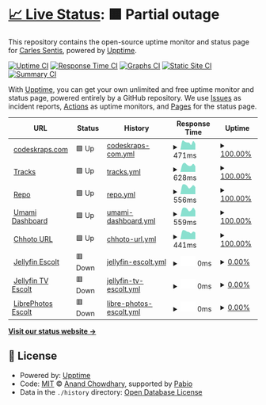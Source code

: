 # [📈 Live Status](https://status.codeskraps.com): <!--live status--> **🟧 Partial outage**

This repository contains the open-source uptime monitor and status page for [Carles Sentis](http://codeskraps.com), powered by [Upptime](https://github.com/upptime/upptime).

[![Uptime CI](https://github.com/codeskraps/upptime_codeskraps_status/workflows/Uptime%20CI/badge.svg)](https://github.com/codeskraps/upptime_codeskraps_status/actions?query=workflow%3A%22Uptime+CI%22)
[![Response Time CI](https://github.com/codeskraps/upptime_codeskraps_status/workflows/Response%20Time%20CI/badge.svg)](https://github.com/codeskraps/upptime_codeskraps_status/actions?query=workflow%3A%22Response+Time+CI%22)
[![Graphs CI](https://github.com/codeskraps/upptime_codeskraps_status/workflows/Graphs%20CI/badge.svg)](https://github.com/codeskraps/upptime_codeskraps_status/actions?query=workflow%3A%22Graphs+CI%22)
[![Static Site CI](https://github.com/codeskraps/upptime_codeskraps_status/workflows/Static%20Site%20CI/badge.svg)](https://github.com/codeskraps/upptime_codeskraps_status/actions?query=workflow%3A%22Static+Site+CI%22)
[![Summary CI](https://github.com/codeskraps/upptime_codeskraps_status/workflows/Summary%20CI/badge.svg)](https://github.com/codeskraps/upptime_codeskraps_status/actions?query=workflow%3A%22Summary+CI%22)

With [Upptime](https://upptime.js.org), you can get your own unlimited and free uptime monitor and status page, powered entirely by a GitHub repository. We use [Issues](https://github.com/codeskraps/upptime_codeskraps_status/issues) as incident reports, [Actions](https://github.com/codeskraps/upptime_codeskraps_status/actions) as uptime monitors, and [Pages](https://status.codeskraps.com) for the status page.

<!--start: status pages-->
<!-- This summary is generated by Upptime (https://github.com/upptime/upptime) -->
<!-- Do not edit this manually, your changes will be overwritten -->
<!-- prettier-ignore -->
| URL | Status | History | Response Time | Uptime |
| --- | ------ | ------- | ------------- | ------ |
| <img alt="" src="https://icons.duckduckgo.com/ip3/codeskraps.com.ico" height="13"> [codeskraps.com](https://codeskraps.com) | 🟩 Up | [codeskraps-com.yml](https://github.com/codeskraps/upptime_codeskraps_status/commits/HEAD/history/codeskraps-com.yml) | <details><summary><img alt="Response time graph" src="./graphs/codeskraps-com/response-time-week.png" height="20"> 471ms</summary><br><a href="https://status.codeskraps.com/history/codeskraps-com"><img alt="Response time 468" src="https://img.shields.io/endpoint?url=https%3A%2F%2Fraw.githubusercontent.com%2Fcodeskraps%2Fupptime_codeskraps_status%2FHEAD%2Fapi%2Fcodeskraps-com%2Fresponse-time.json"></a><br><a href="https://status.codeskraps.com/history/codeskraps-com"><img alt="24-hour response time 461" src="https://img.shields.io/endpoint?url=https%3A%2F%2Fraw.githubusercontent.com%2Fcodeskraps%2Fupptime_codeskraps_status%2FHEAD%2Fapi%2Fcodeskraps-com%2Fresponse-time-day.json"></a><br><a href="https://status.codeskraps.com/history/codeskraps-com"><img alt="7-day response time 471" src="https://img.shields.io/endpoint?url=https%3A%2F%2Fraw.githubusercontent.com%2Fcodeskraps%2Fupptime_codeskraps_status%2FHEAD%2Fapi%2Fcodeskraps-com%2Fresponse-time-week.json"></a><br><a href="https://status.codeskraps.com/history/codeskraps-com"><img alt="30-day response time 487" src="https://img.shields.io/endpoint?url=https%3A%2F%2Fraw.githubusercontent.com%2Fcodeskraps%2Fupptime_codeskraps_status%2FHEAD%2Fapi%2Fcodeskraps-com%2Fresponse-time-month.json"></a><br><a href="https://status.codeskraps.com/history/codeskraps-com"><img alt="1-year response time 468" src="https://img.shields.io/endpoint?url=https%3A%2F%2Fraw.githubusercontent.com%2Fcodeskraps%2Fupptime_codeskraps_status%2FHEAD%2Fapi%2Fcodeskraps-com%2Fresponse-time-year.json"></a></details> | <details><summary><a href="https://status.codeskraps.com/history/codeskraps-com">100.00%</a></summary><a href="https://status.codeskraps.com/history/codeskraps-com"><img alt="All-time uptime 100.00%" src="https://img.shields.io/endpoint?url=https%3A%2F%2Fraw.githubusercontent.com%2Fcodeskraps%2Fupptime_codeskraps_status%2FHEAD%2Fapi%2Fcodeskraps-com%2Fuptime.json"></a><br><a href="https://status.codeskraps.com/history/codeskraps-com"><img alt="24-hour uptime 100.00%" src="https://img.shields.io/endpoint?url=https%3A%2F%2Fraw.githubusercontent.com%2Fcodeskraps%2Fupptime_codeskraps_status%2FHEAD%2Fapi%2Fcodeskraps-com%2Fuptime-day.json"></a><br><a href="https://status.codeskraps.com/history/codeskraps-com"><img alt="7-day uptime 100.00%" src="https://img.shields.io/endpoint?url=https%3A%2F%2Fraw.githubusercontent.com%2Fcodeskraps%2Fupptime_codeskraps_status%2FHEAD%2Fapi%2Fcodeskraps-com%2Fuptime-week.json"></a><br><a href="https://status.codeskraps.com/history/codeskraps-com"><img alt="30-day uptime 100.00%" src="https://img.shields.io/endpoint?url=https%3A%2F%2Fraw.githubusercontent.com%2Fcodeskraps%2Fupptime_codeskraps_status%2FHEAD%2Fapi%2Fcodeskraps-com%2Fuptime-month.json"></a><br><a href="https://status.codeskraps.com/history/codeskraps-com"><img alt="1-year uptime 100.00%" src="https://img.shields.io/endpoint?url=https%3A%2F%2Fraw.githubusercontent.com%2Fcodeskraps%2Fupptime_codeskraps_status%2FHEAD%2Fapi%2Fcodeskraps-com%2Fuptime-year.json"></a></details>
| <img alt="" src="https://icons.duckduckgo.com/ip3/tracks.codeskraps.com.ico" height="13"> [Tracks](https://tracks.codeskraps.com) | 🟩 Up | [tracks.yml](https://github.com/codeskraps/upptime_codeskraps_status/commits/HEAD/history/tracks.yml) | <details><summary><img alt="Response time graph" src="./graphs/tracks/response-time-week.png" height="20"> 628ms</summary><br><a href="https://status.codeskraps.com/history/tracks"><img alt="Response time 594" src="https://img.shields.io/endpoint?url=https%3A%2F%2Fraw.githubusercontent.com%2Fcodeskraps%2Fupptime_codeskraps_status%2FHEAD%2Fapi%2Ftracks%2Fresponse-time.json"></a><br><a href="https://status.codeskraps.com/history/tracks"><img alt="24-hour response time 669" src="https://img.shields.io/endpoint?url=https%3A%2F%2Fraw.githubusercontent.com%2Fcodeskraps%2Fupptime_codeskraps_status%2FHEAD%2Fapi%2Ftracks%2Fresponse-time-day.json"></a><br><a href="https://status.codeskraps.com/history/tracks"><img alt="7-day response time 628" src="https://img.shields.io/endpoint?url=https%3A%2F%2Fraw.githubusercontent.com%2Fcodeskraps%2Fupptime_codeskraps_status%2FHEAD%2Fapi%2Ftracks%2Fresponse-time-week.json"></a><br><a href="https://status.codeskraps.com/history/tracks"><img alt="30-day response time 617" src="https://img.shields.io/endpoint?url=https%3A%2F%2Fraw.githubusercontent.com%2Fcodeskraps%2Fupptime_codeskraps_status%2FHEAD%2Fapi%2Ftracks%2Fresponse-time-month.json"></a><br><a href="https://status.codeskraps.com/history/tracks"><img alt="1-year response time 594" src="https://img.shields.io/endpoint?url=https%3A%2F%2Fraw.githubusercontent.com%2Fcodeskraps%2Fupptime_codeskraps_status%2FHEAD%2Fapi%2Ftracks%2Fresponse-time-year.json"></a></details> | <details><summary><a href="https://status.codeskraps.com/history/tracks">100.00%</a></summary><a href="https://status.codeskraps.com/history/tracks"><img alt="All-time uptime 97.68%" src="https://img.shields.io/endpoint?url=https%3A%2F%2Fraw.githubusercontent.com%2Fcodeskraps%2Fupptime_codeskraps_status%2FHEAD%2Fapi%2Ftracks%2Fuptime.json"></a><br><a href="https://status.codeskraps.com/history/tracks"><img alt="24-hour uptime 100.00%" src="https://img.shields.io/endpoint?url=https%3A%2F%2Fraw.githubusercontent.com%2Fcodeskraps%2Fupptime_codeskraps_status%2FHEAD%2Fapi%2Ftracks%2Fuptime-day.json"></a><br><a href="https://status.codeskraps.com/history/tracks"><img alt="7-day uptime 100.00%" src="https://img.shields.io/endpoint?url=https%3A%2F%2Fraw.githubusercontent.com%2Fcodeskraps%2Fupptime_codeskraps_status%2FHEAD%2Fapi%2Ftracks%2Fuptime-week.json"></a><br><a href="https://status.codeskraps.com/history/tracks"><img alt="30-day uptime 100.00%" src="https://img.shields.io/endpoint?url=https%3A%2F%2Fraw.githubusercontent.com%2Fcodeskraps%2Fupptime_codeskraps_status%2FHEAD%2Fapi%2Ftracks%2Fuptime-month.json"></a><br><a href="https://status.codeskraps.com/history/tracks"><img alt="1-year uptime 97.68%" src="https://img.shields.io/endpoint?url=https%3A%2F%2Fraw.githubusercontent.com%2Fcodeskraps%2Fupptime_codeskraps_status%2FHEAD%2Fapi%2Ftracks%2Fuptime-year.json"></a></details>
| <img alt="" src="https://icons.duckduckgo.com/ip3/repo.codeskraps.com.ico" height="13"> [Repo](https://repo.codeskraps.com/codeskraps) | 🟩 Up | [repo.yml](https://github.com/codeskraps/upptime_codeskraps_status/commits/HEAD/history/repo.yml) | <details><summary><img alt="Response time graph" src="./graphs/repo/response-time-week.png" height="20"> 556ms</summary><br><a href="https://status.codeskraps.com/history/repo"><img alt="Response time 571" src="https://img.shields.io/endpoint?url=https%3A%2F%2Fraw.githubusercontent.com%2Fcodeskraps%2Fupptime_codeskraps_status%2FHEAD%2Fapi%2Frepo%2Fresponse-time.json"></a><br><a href="https://status.codeskraps.com/history/repo"><img alt="24-hour response time 624" src="https://img.shields.io/endpoint?url=https%3A%2F%2Fraw.githubusercontent.com%2Fcodeskraps%2Fupptime_codeskraps_status%2FHEAD%2Fapi%2Frepo%2Fresponse-time-day.json"></a><br><a href="https://status.codeskraps.com/history/repo"><img alt="7-day response time 556" src="https://img.shields.io/endpoint?url=https%3A%2F%2Fraw.githubusercontent.com%2Fcodeskraps%2Fupptime_codeskraps_status%2FHEAD%2Fapi%2Frepo%2Fresponse-time-week.json"></a><br><a href="https://status.codeskraps.com/history/repo"><img alt="30-day response time 580" src="https://img.shields.io/endpoint?url=https%3A%2F%2Fraw.githubusercontent.com%2Fcodeskraps%2Fupptime_codeskraps_status%2FHEAD%2Fapi%2Frepo%2Fresponse-time-month.json"></a><br><a href="https://status.codeskraps.com/history/repo"><img alt="1-year response time 571" src="https://img.shields.io/endpoint?url=https%3A%2F%2Fraw.githubusercontent.com%2Fcodeskraps%2Fupptime_codeskraps_status%2FHEAD%2Fapi%2Frepo%2Fresponse-time-year.json"></a></details> | <details><summary><a href="https://status.codeskraps.com/history/repo">100.00%</a></summary><a href="https://status.codeskraps.com/history/repo"><img alt="All-time uptime 100.00%" src="https://img.shields.io/endpoint?url=https%3A%2F%2Fraw.githubusercontent.com%2Fcodeskraps%2Fupptime_codeskraps_status%2FHEAD%2Fapi%2Frepo%2Fuptime.json"></a><br><a href="https://status.codeskraps.com/history/repo"><img alt="24-hour uptime 100.00%" src="https://img.shields.io/endpoint?url=https%3A%2F%2Fraw.githubusercontent.com%2Fcodeskraps%2Fupptime_codeskraps_status%2FHEAD%2Fapi%2Frepo%2Fuptime-day.json"></a><br><a href="https://status.codeskraps.com/history/repo"><img alt="7-day uptime 100.00%" src="https://img.shields.io/endpoint?url=https%3A%2F%2Fraw.githubusercontent.com%2Fcodeskraps%2Fupptime_codeskraps_status%2FHEAD%2Fapi%2Frepo%2Fuptime-week.json"></a><br><a href="https://status.codeskraps.com/history/repo"><img alt="30-day uptime 100.00%" src="https://img.shields.io/endpoint?url=https%3A%2F%2Fraw.githubusercontent.com%2Fcodeskraps%2Fupptime_codeskraps_status%2FHEAD%2Fapi%2Frepo%2Fuptime-month.json"></a><br><a href="https://status.codeskraps.com/history/repo"><img alt="1-year uptime 100.00%" src="https://img.shields.io/endpoint?url=https%3A%2F%2Fraw.githubusercontent.com%2Fcodeskraps%2Fupptime_codeskraps_status%2FHEAD%2Fapi%2Frepo%2Fuptime-year.json"></a></details>
| <img alt="" src="https://icons.duckduckgo.com/ip3/umami.codeskraps.com.ico" height="13"> [Umami Dashboard](https://umami.codeskraps.com/dashboard) | 🟩 Up | [umami-dashboard.yml](https://github.com/codeskraps/upptime_codeskraps_status/commits/HEAD/history/umami-dashboard.yml) | <details><summary><img alt="Response time graph" src="./graphs/umami-dashboard/response-time-week.png" height="20"> 559ms</summary><br><a href="https://status.codeskraps.com/history/umami-dashboard"><img alt="Response time 563" src="https://img.shields.io/endpoint?url=https%3A%2F%2Fraw.githubusercontent.com%2Fcodeskraps%2Fupptime_codeskraps_status%2FHEAD%2Fapi%2Fumami-dashboard%2Fresponse-time.json"></a><br><a href="https://status.codeskraps.com/history/umami-dashboard"><img alt="24-hour response time 553" src="https://img.shields.io/endpoint?url=https%3A%2F%2Fraw.githubusercontent.com%2Fcodeskraps%2Fupptime_codeskraps_status%2FHEAD%2Fapi%2Fumami-dashboard%2Fresponse-time-day.json"></a><br><a href="https://status.codeskraps.com/history/umami-dashboard"><img alt="7-day response time 559" src="https://img.shields.io/endpoint?url=https%3A%2F%2Fraw.githubusercontent.com%2Fcodeskraps%2Fupptime_codeskraps_status%2FHEAD%2Fapi%2Fumami-dashboard%2Fresponse-time-week.json"></a><br><a href="https://status.codeskraps.com/history/umami-dashboard"><img alt="30-day response time 576" src="https://img.shields.io/endpoint?url=https%3A%2F%2Fraw.githubusercontent.com%2Fcodeskraps%2Fupptime_codeskraps_status%2FHEAD%2Fapi%2Fumami-dashboard%2Fresponse-time-month.json"></a><br><a href="https://status.codeskraps.com/history/umami-dashboard"><img alt="1-year response time 563" src="https://img.shields.io/endpoint?url=https%3A%2F%2Fraw.githubusercontent.com%2Fcodeskraps%2Fupptime_codeskraps_status%2FHEAD%2Fapi%2Fumami-dashboard%2Fresponse-time-year.json"></a></details> | <details><summary><a href="https://status.codeskraps.com/history/umami-dashboard">100.00%</a></summary><a href="https://status.codeskraps.com/history/umami-dashboard"><img alt="All-time uptime 98.33%" src="https://img.shields.io/endpoint?url=https%3A%2F%2Fraw.githubusercontent.com%2Fcodeskraps%2Fupptime_codeskraps_status%2FHEAD%2Fapi%2Fumami-dashboard%2Fuptime.json"></a><br><a href="https://status.codeskraps.com/history/umami-dashboard"><img alt="24-hour uptime 100.00%" src="https://img.shields.io/endpoint?url=https%3A%2F%2Fraw.githubusercontent.com%2Fcodeskraps%2Fupptime_codeskraps_status%2FHEAD%2Fapi%2Fumami-dashboard%2Fuptime-day.json"></a><br><a href="https://status.codeskraps.com/history/umami-dashboard"><img alt="7-day uptime 100.00%" src="https://img.shields.io/endpoint?url=https%3A%2F%2Fraw.githubusercontent.com%2Fcodeskraps%2Fupptime_codeskraps_status%2FHEAD%2Fapi%2Fumami-dashboard%2Fuptime-week.json"></a><br><a href="https://status.codeskraps.com/history/umami-dashboard"><img alt="30-day uptime 100.00%" src="https://img.shields.io/endpoint?url=https%3A%2F%2Fraw.githubusercontent.com%2Fcodeskraps%2Fupptime_codeskraps_status%2FHEAD%2Fapi%2Fumami-dashboard%2Fuptime-month.json"></a><br><a href="https://status.codeskraps.com/history/umami-dashboard"><img alt="1-year uptime 98.33%" src="https://img.shields.io/endpoint?url=https%3A%2F%2Fraw.githubusercontent.com%2Fcodeskraps%2Fupptime_codeskraps_status%2FHEAD%2Fapi%2Fumami-dashboard%2Fuptime-year.json"></a></details>
| <img alt="" src="https://icons.duckduckgo.com/ip3/short.codeskraps.com.ico" height="13"> [Chhoto URL](https://short.codeskraps.com) | 🟩 Up | [chhoto-url.yml](https://github.com/codeskraps/upptime_codeskraps_status/commits/HEAD/history/chhoto-url.yml) | <details><summary><img alt="Response time graph" src="./graphs/chhoto-url/response-time-week.png" height="20"> 441ms</summary><br><a href="https://status.codeskraps.com/history/chhoto-url"><img alt="Response time 449" src="https://img.shields.io/endpoint?url=https%3A%2F%2Fraw.githubusercontent.com%2Fcodeskraps%2Fupptime_codeskraps_status%2FHEAD%2Fapi%2Fchhoto-url%2Fresponse-time.json"></a><br><a href="https://status.codeskraps.com/history/chhoto-url"><img alt="24-hour response time 466" src="https://img.shields.io/endpoint?url=https%3A%2F%2Fraw.githubusercontent.com%2Fcodeskraps%2Fupptime_codeskraps_status%2FHEAD%2Fapi%2Fchhoto-url%2Fresponse-time-day.json"></a><br><a href="https://status.codeskraps.com/history/chhoto-url"><img alt="7-day response time 441" src="https://img.shields.io/endpoint?url=https%3A%2F%2Fraw.githubusercontent.com%2Fcodeskraps%2Fupptime_codeskraps_status%2FHEAD%2Fapi%2Fchhoto-url%2Fresponse-time-week.json"></a><br><a href="https://status.codeskraps.com/history/chhoto-url"><img alt="30-day response time 451" src="https://img.shields.io/endpoint?url=https%3A%2F%2Fraw.githubusercontent.com%2Fcodeskraps%2Fupptime_codeskraps_status%2FHEAD%2Fapi%2Fchhoto-url%2Fresponse-time-month.json"></a><br><a href="https://status.codeskraps.com/history/chhoto-url"><img alt="1-year response time 449" src="https://img.shields.io/endpoint?url=https%3A%2F%2Fraw.githubusercontent.com%2Fcodeskraps%2Fupptime_codeskraps_status%2FHEAD%2Fapi%2Fchhoto-url%2Fresponse-time-year.json"></a></details> | <details><summary><a href="https://status.codeskraps.com/history/chhoto-url">100.00%</a></summary><a href="https://status.codeskraps.com/history/chhoto-url"><img alt="All-time uptime 98.31%" src="https://img.shields.io/endpoint?url=https%3A%2F%2Fraw.githubusercontent.com%2Fcodeskraps%2Fupptime_codeskraps_status%2FHEAD%2Fapi%2Fchhoto-url%2Fuptime.json"></a><br><a href="https://status.codeskraps.com/history/chhoto-url"><img alt="24-hour uptime 100.00%" src="https://img.shields.io/endpoint?url=https%3A%2F%2Fraw.githubusercontent.com%2Fcodeskraps%2Fupptime_codeskraps_status%2FHEAD%2Fapi%2Fchhoto-url%2Fuptime-day.json"></a><br><a href="https://status.codeskraps.com/history/chhoto-url"><img alt="7-day uptime 100.00%" src="https://img.shields.io/endpoint?url=https%3A%2F%2Fraw.githubusercontent.com%2Fcodeskraps%2Fupptime_codeskraps_status%2FHEAD%2Fapi%2Fchhoto-url%2Fuptime-week.json"></a><br><a href="https://status.codeskraps.com/history/chhoto-url"><img alt="30-day uptime 100.00%" src="https://img.shields.io/endpoint?url=https%3A%2F%2Fraw.githubusercontent.com%2Fcodeskraps%2Fupptime_codeskraps_status%2FHEAD%2Fapi%2Fchhoto-url%2Fuptime-month.json"></a><br><a href="https://status.codeskraps.com/history/chhoto-url"><img alt="1-year uptime 98.31%" src="https://img.shields.io/endpoint?url=https%3A%2F%2Fraw.githubusercontent.com%2Fcodeskraps%2Fupptime_codeskraps_status%2FHEAD%2Fapi%2Fchhoto-url%2Fuptime-year.json"></a></details>
| <img alt="" src="https://icons.duckduckgo.com/ip3/escolt.eu.ico" height="13"> [Jellyfin Escolt](https://escolt.eu) | 🟥 Down | [jellyfin-escolt.yml](https://github.com/codeskraps/upptime_codeskraps_status/commits/HEAD/history/jellyfin-escolt.yml) | <details><summary><img alt="Response time graph" src="./graphs/jellyfin-escolt/response-time-week.png" height="20"> 0ms</summary><br><a href="https://status.codeskraps.com/history/jellyfin-escolt"><img alt="Response time 740" src="https://img.shields.io/endpoint?url=https%3A%2F%2Fraw.githubusercontent.com%2Fcodeskraps%2Fupptime_codeskraps_status%2FHEAD%2Fapi%2Fjellyfin-escolt%2Fresponse-time.json"></a><br><a href="https://status.codeskraps.com/history/jellyfin-escolt"><img alt="24-hour response time 0" src="https://img.shields.io/endpoint?url=https%3A%2F%2Fraw.githubusercontent.com%2Fcodeskraps%2Fupptime_codeskraps_status%2FHEAD%2Fapi%2Fjellyfin-escolt%2Fresponse-time-day.json"></a><br><a href="https://status.codeskraps.com/history/jellyfin-escolt"><img alt="7-day response time 0" src="https://img.shields.io/endpoint?url=https%3A%2F%2Fraw.githubusercontent.com%2Fcodeskraps%2Fupptime_codeskraps_status%2FHEAD%2Fapi%2Fjellyfin-escolt%2Fresponse-time-week.json"></a><br><a href="https://status.codeskraps.com/history/jellyfin-escolt"><img alt="30-day response time 805" src="https://img.shields.io/endpoint?url=https%3A%2F%2Fraw.githubusercontent.com%2Fcodeskraps%2Fupptime_codeskraps_status%2FHEAD%2Fapi%2Fjellyfin-escolt%2Fresponse-time-month.json"></a><br><a href="https://status.codeskraps.com/history/jellyfin-escolt"><img alt="1-year response time 740" src="https://img.shields.io/endpoint?url=https%3A%2F%2Fraw.githubusercontent.com%2Fcodeskraps%2Fupptime_codeskraps_status%2FHEAD%2Fapi%2Fjellyfin-escolt%2Fresponse-time-year.json"></a></details> | <details><summary><a href="https://status.codeskraps.com/history/jellyfin-escolt">0.00%</a></summary><a href="https://status.codeskraps.com/history/jellyfin-escolt"><img alt="All-time uptime 82.35%" src="https://img.shields.io/endpoint?url=https%3A%2F%2Fraw.githubusercontent.com%2Fcodeskraps%2Fupptime_codeskraps_status%2FHEAD%2Fapi%2Fjellyfin-escolt%2Fuptime.json"></a><br><a href="https://status.codeskraps.com/history/jellyfin-escolt"><img alt="24-hour uptime 0.00%" src="https://img.shields.io/endpoint?url=https%3A%2F%2Fraw.githubusercontent.com%2Fcodeskraps%2Fupptime_codeskraps_status%2FHEAD%2Fapi%2Fjellyfin-escolt%2Fuptime-day.json"></a><br><a href="https://status.codeskraps.com/history/jellyfin-escolt"><img alt="7-day uptime 0.00%" src="https://img.shields.io/endpoint?url=https%3A%2F%2Fraw.githubusercontent.com%2Fcodeskraps%2Fupptime_codeskraps_status%2FHEAD%2Fapi%2Fjellyfin-escolt%2Fuptime-week.json"></a><br><a href="https://status.codeskraps.com/history/jellyfin-escolt"><img alt="30-day uptime 43.88%" src="https://img.shields.io/endpoint?url=https%3A%2F%2Fraw.githubusercontent.com%2Fcodeskraps%2Fupptime_codeskraps_status%2FHEAD%2Fapi%2Fjellyfin-escolt%2Fuptime-month.json"></a><br><a href="https://status.codeskraps.com/history/jellyfin-escolt"><img alt="1-year uptime 82.35%" src="https://img.shields.io/endpoint?url=https%3A%2F%2Fraw.githubusercontent.com%2Fcodeskraps%2Fupptime_codeskraps_status%2FHEAD%2Fapi%2Fjellyfin-escolt%2Fuptime-year.json"></a></details>
| <img alt="" src="https://icons.duckduckgo.com/ip3/tv.escolt.eu.ico" height="13"> [Jellyfin TV Escolt](https://tv.escolt.eu) | 🟥 Down | [jellyfin-tv-escolt.yml](https://github.com/codeskraps/upptime_codeskraps_status/commits/HEAD/history/jellyfin-tv-escolt.yml) | <details><summary><img alt="Response time graph" src="./graphs/jellyfin-tv-escolt/response-time-week.png" height="20"> 0ms</summary><br><a href="https://status.codeskraps.com/history/jellyfin-tv-escolt"><img alt="Response time 766" src="https://img.shields.io/endpoint?url=https%3A%2F%2Fraw.githubusercontent.com%2Fcodeskraps%2Fupptime_codeskraps_status%2FHEAD%2Fapi%2Fjellyfin-tv-escolt%2Fresponse-time.json"></a><br><a href="https://status.codeskraps.com/history/jellyfin-tv-escolt"><img alt="24-hour response time 0" src="https://img.shields.io/endpoint?url=https%3A%2F%2Fraw.githubusercontent.com%2Fcodeskraps%2Fupptime_codeskraps_status%2FHEAD%2Fapi%2Fjellyfin-tv-escolt%2Fresponse-time-day.json"></a><br><a href="https://status.codeskraps.com/history/jellyfin-tv-escolt"><img alt="7-day response time 0" src="https://img.shields.io/endpoint?url=https%3A%2F%2Fraw.githubusercontent.com%2Fcodeskraps%2Fupptime_codeskraps_status%2FHEAD%2Fapi%2Fjellyfin-tv-escolt%2Fresponse-time-week.json"></a><br><a href="https://status.codeskraps.com/history/jellyfin-tv-escolt"><img alt="30-day response time 767" src="https://img.shields.io/endpoint?url=https%3A%2F%2Fraw.githubusercontent.com%2Fcodeskraps%2Fupptime_codeskraps_status%2FHEAD%2Fapi%2Fjellyfin-tv-escolt%2Fresponse-time-month.json"></a><br><a href="https://status.codeskraps.com/history/jellyfin-tv-escolt"><img alt="1-year response time 766" src="https://img.shields.io/endpoint?url=https%3A%2F%2Fraw.githubusercontent.com%2Fcodeskraps%2Fupptime_codeskraps_status%2FHEAD%2Fapi%2Fjellyfin-tv-escolt%2Fresponse-time-year.json"></a></details> | <details><summary><a href="https://status.codeskraps.com/history/jellyfin-tv-escolt">0.00%</a></summary><a href="https://status.codeskraps.com/history/jellyfin-tv-escolt"><img alt="All-time uptime 82.32%" src="https://img.shields.io/endpoint?url=https%3A%2F%2Fraw.githubusercontent.com%2Fcodeskraps%2Fupptime_codeskraps_status%2FHEAD%2Fapi%2Fjellyfin-tv-escolt%2Fuptime.json"></a><br><a href="https://status.codeskraps.com/history/jellyfin-tv-escolt"><img alt="24-hour uptime 0.00%" src="https://img.shields.io/endpoint?url=https%3A%2F%2Fraw.githubusercontent.com%2Fcodeskraps%2Fupptime_codeskraps_status%2FHEAD%2Fapi%2Fjellyfin-tv-escolt%2Fuptime-day.json"></a><br><a href="https://status.codeskraps.com/history/jellyfin-tv-escolt"><img alt="7-day uptime 0.00%" src="https://img.shields.io/endpoint?url=https%3A%2F%2Fraw.githubusercontent.com%2Fcodeskraps%2Fupptime_codeskraps_status%2FHEAD%2Fapi%2Fjellyfin-tv-escolt%2Fuptime-week.json"></a><br><a href="https://status.codeskraps.com/history/jellyfin-tv-escolt"><img alt="30-day uptime 43.88%" src="https://img.shields.io/endpoint?url=https%3A%2F%2Fraw.githubusercontent.com%2Fcodeskraps%2Fupptime_codeskraps_status%2FHEAD%2Fapi%2Fjellyfin-tv-escolt%2Fuptime-month.json"></a><br><a href="https://status.codeskraps.com/history/jellyfin-tv-escolt"><img alt="1-year uptime 82.32%" src="https://img.shields.io/endpoint?url=https%3A%2F%2Fraw.githubusercontent.com%2Fcodeskraps%2Fupptime_codeskraps_status%2FHEAD%2Fapi%2Fjellyfin-tv-escolt%2Fuptime-year.json"></a></details>
| <img alt="" src="https://icons.duckduckgo.com/ip3/photos.escolt.eu.ico" height="13"> [LibrePhotos Escolt](https://photos.escolt.eu) | 🟥 Down | [libre-photos-escolt.yml](https://github.com/codeskraps/upptime_codeskraps_status/commits/HEAD/history/libre-photos-escolt.yml) | <details><summary><img alt="Response time graph" src="./graphs/libre-photos-escolt/response-time-week.png" height="20"> 0ms</summary><br><a href="https://status.codeskraps.com/history/libre-photos-escolt"><img alt="Response time 581" src="https://img.shields.io/endpoint?url=https%3A%2F%2Fraw.githubusercontent.com%2Fcodeskraps%2Fupptime_codeskraps_status%2FHEAD%2Fapi%2Flibre-photos-escolt%2Fresponse-time.json"></a><br><a href="https://status.codeskraps.com/history/libre-photos-escolt"><img alt="24-hour response time 0" src="https://img.shields.io/endpoint?url=https%3A%2F%2Fraw.githubusercontent.com%2Fcodeskraps%2Fupptime_codeskraps_status%2FHEAD%2Fapi%2Flibre-photos-escolt%2Fresponse-time-day.json"></a><br><a href="https://status.codeskraps.com/history/libre-photos-escolt"><img alt="7-day response time 0" src="https://img.shields.io/endpoint?url=https%3A%2F%2Fraw.githubusercontent.com%2Fcodeskraps%2Fupptime_codeskraps_status%2FHEAD%2Fapi%2Flibre-photos-escolt%2Fresponse-time-week.json"></a><br><a href="https://status.codeskraps.com/history/libre-photos-escolt"><img alt="30-day response time 587" src="https://img.shields.io/endpoint?url=https%3A%2F%2Fraw.githubusercontent.com%2Fcodeskraps%2Fupptime_codeskraps_status%2FHEAD%2Fapi%2Flibre-photos-escolt%2Fresponse-time-month.json"></a><br><a href="https://status.codeskraps.com/history/libre-photos-escolt"><img alt="1-year response time 581" src="https://img.shields.io/endpoint?url=https%3A%2F%2Fraw.githubusercontent.com%2Fcodeskraps%2Fupptime_codeskraps_status%2FHEAD%2Fapi%2Flibre-photos-escolt%2Fresponse-time-year.json"></a></details> | <details><summary><a href="https://status.codeskraps.com/history/libre-photos-escolt">0.00%</a></summary><a href="https://status.codeskraps.com/history/libre-photos-escolt"><img alt="All-time uptime 82.34%" src="https://img.shields.io/endpoint?url=https%3A%2F%2Fraw.githubusercontent.com%2Fcodeskraps%2Fupptime_codeskraps_status%2FHEAD%2Fapi%2Flibre-photos-escolt%2Fuptime.json"></a><br><a href="https://status.codeskraps.com/history/libre-photos-escolt"><img alt="24-hour uptime 0.00%" src="https://img.shields.io/endpoint?url=https%3A%2F%2Fraw.githubusercontent.com%2Fcodeskraps%2Fupptime_codeskraps_status%2FHEAD%2Fapi%2Flibre-photos-escolt%2Fuptime-day.json"></a><br><a href="https://status.codeskraps.com/history/libre-photos-escolt"><img alt="7-day uptime 0.00%" src="https://img.shields.io/endpoint?url=https%3A%2F%2Fraw.githubusercontent.com%2Fcodeskraps%2Fupptime_codeskraps_status%2FHEAD%2Fapi%2Flibre-photos-escolt%2Fuptime-week.json"></a><br><a href="https://status.codeskraps.com/history/libre-photos-escolt"><img alt="30-day uptime 43.88%" src="https://img.shields.io/endpoint?url=https%3A%2F%2Fraw.githubusercontent.com%2Fcodeskraps%2Fupptime_codeskraps_status%2FHEAD%2Fapi%2Flibre-photos-escolt%2Fuptime-month.json"></a><br><a href="https://status.codeskraps.com/history/libre-photos-escolt"><img alt="1-year uptime 82.34%" src="https://img.shields.io/endpoint?url=https%3A%2F%2Fraw.githubusercontent.com%2Fcodeskraps%2Fupptime_codeskraps_status%2FHEAD%2Fapi%2Flibre-photos-escolt%2Fuptime-year.json"></a></details>

<!--end: status pages-->

[**Visit our status website →**](https://status.codeskraps.com)

## 📄 License

- Powered by: [Upptime](https://github.com/upptime/upptime)
- Code: [MIT](./LICENSE) © [Anand Chowdhary](https://anandchowdhary.com), supported by [Pabio](https://pabio.com)
- Data in the `./history` directory: [Open Database License](https://opendatacommons.org/licenses/odbl/1-0/)
